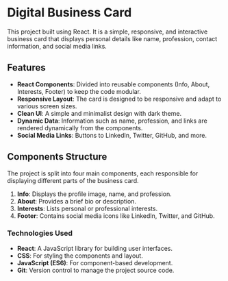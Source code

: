 # Digital Business Card

This project built using React. It is a simple, responsive, and interactive business card that displays personal details like name, profession, contact information, and social media links.


## Features

- **React Components**: Divided into reusable components (Info, About, Interests, Footer) to keep the code modular.
- **Responsive Layout**: The card is designed to be responsive and adapt to various screen sizes.
- **Clean UI**: A simple and minimalist design with dark theme.
- **Dynamic Data**: Information such as name, profession, and links are rendered dynamically from the components.
- **Social Media Links**: Buttons to LinkedIn, Twitter, GitHub, and more.

## Components Structure

The project is split into four main components, each responsible for displaying different parts of the business card.

1. **Info**: Displays the profile image, name, and profession.
2. **About**: Provides a brief bio or description.
3. **Interests**: Lists personal or professional interests.
4. **Footer**: Contains social media icons like LinkedIn, Twitter, and GitHub.

### Technologies Used

- **React**: A JavaScript library for building user interfaces.
- **CSS**: For styling the components and layout.
- **JavaScript (ES6)**: For component-based development.
- **Git**: Version control to manage the project source code.

